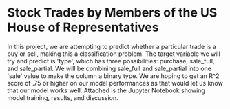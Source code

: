 # Stock Trades by Members of the US House of Representatives
In this project, we are attempting to predict whether a particular trade is a buy or sell, making this a classification problem. The target variable we will try and predict is 'type', which has three possibilities: purchase, sale_full, and sale_partial. We will be combining sale_full and sale_partial into one 'sale' value to make the column a binary type. We are hoping to get an R^2 score of .75 or higher on our model performances as that would let us know that our model works well.
Attached is the Jupyter Notebook showing model training, results, and discussion.
